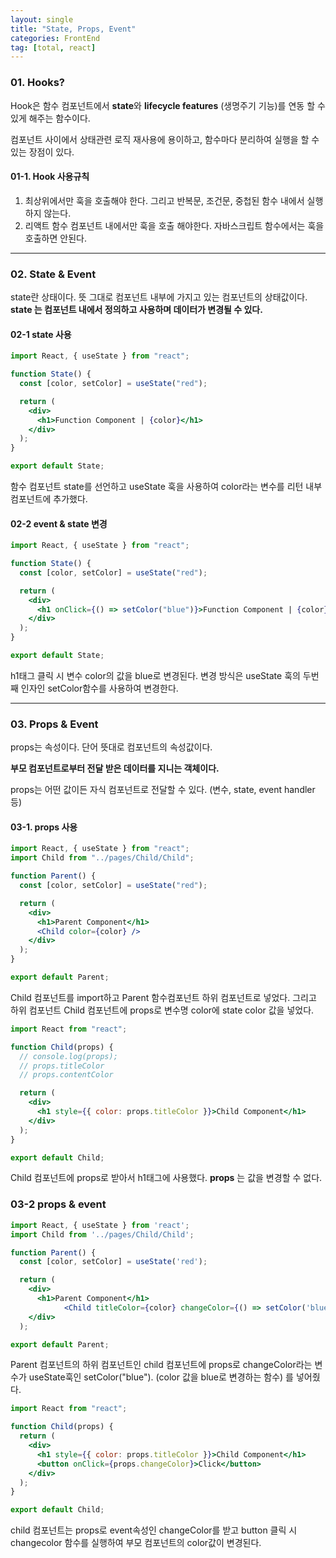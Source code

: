 ```yaml
---
layout: single
title: "State, Props, Event"
categories: FrontEnd
tag: [total, react]
---
```


### 01. Hooks?

Hook은 함수 컴포넌트에서 **state**와 **lifecycle features** (생명주기 기능)를 연동 할 수 있게 해주는 함수이다.

컴포넌트 사이에서 상태관련 로직 재사용에 용이하고, 함수마다 분리하여 실행을 할 수 있는 장점이 있다.

#### 01-1. Hook 사용규칙

1. 최상위에서만 훅을 호출해야 한다. 그리고 반복문, 조건문, 중첩된 함수 내에서 실행하지 않는다.
2. 리액트 함수 컴포넌트 내에서만 훅을 호출 해야한다. 자바스크립트 함수에서는 훅을 호출하면 안된다.

---

### 02. State & Event

state란 상태이다. 뜻 그대로 컴포넌트 내부에 가지고 있는 컴포넌트의 상태값이다. **state 는 컴포넌트 내에서 정의하고 사용하며 데이터가 변경될 수 있다.**

#### 02-1 state 사용

```jsx
import React, { useState } from "react";

function State() {
  const [color, setColor] = useState("red");

  return (
    <div>
      <h1>Function Component | {color}</h1>
    </div>
  );
}

export default State;
```

함수 컴포넌트 state를 선언하고 useState 훅을 사용하여 color라는 변수를 리턴 내부 컴포넌트에 추가했다.

#### 02-2 event & state 변경

```jsx
import React, { useState } from "react";

function State() {
  const [color, setColor] = useState("red");

  return (
    <div>
      <h1 onClick={() => setColor("blue")}>Function Component | {color}</h1>
    </div>
  );
}

export default State;
```

h1태그 클릭 시 변수 color의 값을 blue로 변경된다. 변경 방식은 useState 훅의 두번째 인자인 setColor함수를 사용하여 변경한다.

---

### 03. Props & Event

props는 속성이다. 단어 뜻대로 컴포넌트의 속성값이다.

**부모 컴포넌트로부터 전달 받은 데이터를 지니는 객체이다.**

props는 어떤 값이든 자식 컴포넌트로 전달할 수 있다. (변수, state, event handler 등)

#### 03-1. props 사용

```jsx
import React, { useState } from "react";
import Child from "../pages/Child/Child";

function Parent() {
  const [color, setColor] = useState("red");

  return (
    <div>
      <h1>Parent Component</h1>
      <Child color={color} />
    </div>
  );
}

export default Parent;
```

Child 컴포넌트를 import하고 Parent 함수컴포넌트 하위 컴포넌트로 넣었다. 그리고 하위 컴포넌트 Child 컴포넌트에 props로 변수명 color에 state color 값을 넣었다.

```jsx
import React from "react";

function Child(props) {
  // console.log(props);
  // props.titleColor
  // props.contentColor

  return (
    <div>
      <h1 style={{ color: props.titleColor }}>Child Component</h1>
    </div>
  );
}

export default Child;
```

Child 컴포넌트에 props로 받아서 h1태그에 사용했다. **props** 는 값을 변경할 수 없다.

### 03-2 props & event

```jsx
import React, { useState } from 'react';
import Child from '../pages/Child/Child';

function Parent() {
  const [color, setColor] = useState('red');

  return (
    <div>
      <h1>Parent Component</h1>
			<Child titleColor={color} changeColor={() => setColor('blue')} />
    </div>
  );

export default Parent;
```

Parent 컴포넌트의 하위 컴포넌트인 child 컴포넌트에 props로 changeColor라는 변수가 useState훅인 setColor("blue"). (color 값을 blue로 변경하는 함수) 를 넣어줬다.

```jsx
import React from "react";

function Child(props) {
  return (
    <div>
      <h1 style={{ color: props.titleColor }}>Child Component</h1>
      <button onClick={props.changeColor}>Click</button>
    </div>
  );
}

export default Child;
```

child 컴포넌트는 props로 event속성인 changeColor를 받고 button 클릭 시 changecolor 함수를 실행하여 부모 컴포넌트의 color값이 변경된다.
